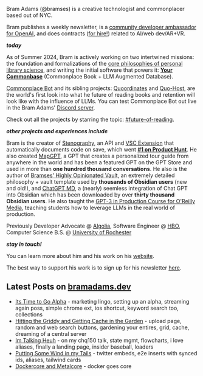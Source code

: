 Bram Adams (@bramses) is a creative technologist and commonplacer based out of NYC. 

Bram publishes a weekly newsletter, is a [community developer ambassador for OpenAI](https://platform.openai.com/ambassadors), and does contracts ([for hire!](https://www.bramadams.dev/consulting/)) related to AI/web dev/AR+VR. 

**_today_**

As of Summer 2024, Bram is actively working on two intertwined missions: the foundation and formalizations of the [core philosophies of personal library science](https://news.ycombinator.com/item?id=40192359), and writing the initial software that powers it: **[Your Commonbase](https://bramses.notion.site/Your-Commonbase-Research-Product-Updates-96bc14d2a7564f17be9f6957070e1262)** (Commonplace Book + LLM Augmented Database). 

[Commonplace Bot](https://github.com/bramses/commonplace-bot) and its sibling projects: [Quoordinates](https://github.com/bramses/quoordinates) and [Quo-Host](https://github.com/bramses/quo-host), are the world's first look into what he future of reading books and retention will look like with the influence of LLMs. You can test Commonplace Bot out live in the Bram Adams' [Discord server](https://discord.gg/GrgkFP3Je3). 

Check out all the projects by starring the topic: [#future-of-reading](https://github.com/topics/future-of-reading).

**_other projects and experiences include_**

Bram is the creator of [Stenography](https://stenography.dev), an API and [VSC Extension](https://marketplace.visualstudio.com/items?itemName=Stenography.stenography) that automatically documents code on save, which went **[#1 on Product Hunt](https://www.producthunt.com/products/stenography#stenography)**. He also created [MapGPT](https://chat.openai.com/g/g-Pw20OIj6o-mapgpt), a GPT that creates a personalized tour guide from anywhere in the world and has been a featured GPT on the GPT Store and used in more than **one hundred thousand conversations**. He also is the author of [Bramses' Highly Opinionated Vault](https://github.com/bramses/bramses-highly-opinionated-vault-2023), an extremely detailed philosophy + vault template used by **thousands of Obsidian users** (new and old!), and [ChatGPT MD](https://github.com/bramses/chatgpt-md), a (nearly) seemless integration of Chat GPT into Obsidian which has been downloaded by over **thirty thousand Obsidian users**. He also taught the [GPT-3 in Production Course for O'Reilly Media](https://www.oreilly.com/live-events/gpt-3-in-production/0636920065944/0636920071443/), teaching students how to leverage LLMs in the real world of production.

Previously Developer Advocate @ [Algolia](https://www.algolia.com/), Software Engineer @ [HBO](https://www.hbo.com/), Computer Science B.S. @ [University of Rochester](https://rochester.edu/)

**_stay in touch!_**

You can learn more about him and his work on his [website](https://www.bramadams.dev/about/). 

The best way to support his work is to sign up for his newsletter [here](https://www.bramadams.dev/#/portal/).


## Latest Posts on [bramadams.dev](https://www.bramadams.dev/)

<!--START_SECTION:feed-->
* [Its Time to Go Alpha](https:&#x2F;&#x2F;www.bramadams.dev&#x2F;its-time-to-go-alpha&#x2F;) - marketing lingo, setting up an alpha, streaming again poss, simple chrome ext, ios shortcut, keyword search too, collections
* [Hitting the Griddy and Getting Cache in the Garden](https:&#x2F;&#x2F;www.bramadams.dev&#x2F;hitting-the-griddy-and-getting-cache-in-the-garden&#x2F;) - upload page, random and web search buttons, gardening your entires, grid, cache, dreaming of a central server
* [Im Talking Heuh](https:&#x2F;&#x2F;www.bramadams.dev&#x2F;im-talking-heuh&#x2F;) - on my chq150 talk, state mgmt, flowcharts, i love aliases, finally a landing page, insider baseball, loaders
* [Putting Some Wind in my Tails](https:&#x2F;&#x2F;www.bramadams.dev&#x2F;putting-some-wind-in-my-tails&#x2F;) - twitter embeds, e2e inserts with synced ids, aliases, tailwind cards
* [Dockercore and Metalcore](https:&#x2F;&#x2F;www.bramadams.dev&#x2F;dockercore-and-metalcore&#x2F;) - docker goes core
<!--END_SECTION:feed-->
